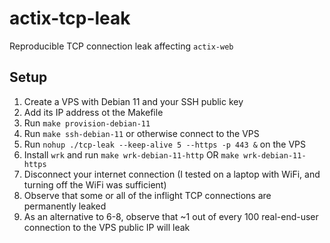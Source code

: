 # actix-tcp-leak
Reproducible TCP connection leak affecting `actix-web`

## Setup

1. Create a VPS with Debian 11 and your SSH public key
2. Add its IP address ot the Makefile
3. Run `make provision-debian-11`
4. Run `make ssh-debian-11` or otherwise connect to the VPS
5. Run `nohup ./tcp-leak --keep-alive 5 --https -p 443 &` on the VPS
6. Install `wrk` and run `make wrk-debian-11-http` OR `make wrk-debian-11-https`
7. Disconnect your internet connection (I tested on a laptop with WiFi, and turning off the WiFi was sufficient)
8. Observe that some or all of the inflight TCP connections are permanently leaked
9. As an alternative to 6-8, observe that ~1 out of every 100 real-end-user connection to the VPS public IP will leak
